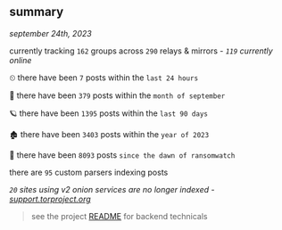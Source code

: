 
## summary
_september 24th, 2023_

currently tracking `162` groups across `290` relays & mirrors - _`119` currently online_

⏲ there have been `7` posts within the `last 24 hours`

🦈 there have been `379` posts within the `month of september`

🪐 there have been `1395` posts within the `last 90 days`

🏚 there have been `3403` posts within the `year of 2023`

🦕 there have been `8093` posts `since the dawn of ransomwatch`

there are `95` custom parsers indexing posts

_`20` sites using v2 onion services are no longer indexed - [support.torproject.org](https://support.torproject.org/onionservices/v2-deprecation/)_

> see the project [README](https://github.com/joshhighet/ransomwatch#ransomwatch--) for backend technicals
